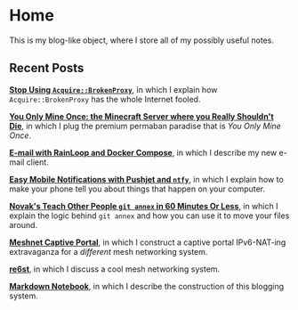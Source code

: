 # Home

This is my blog-like object, where I store all of my possibly useful notes.

## Recent Posts

**[Stop Using `Acquire::BrokenProxy`](posts/012-Stop-Using-Acquire-BrokenProxy.md)**, in which I explain how `Acquire::BrokenProxy` has the whole Internet fooled.

**[You Only Mine Once: the Minecraft Server where you Really Shouldn't Die](posts/011-You-Only-Mine-Once.md)**, in which I plug the premium permaban paradise that is *You Only Mine Once*.

**[E-mail with RainLoop and Docker Compose](posts/010-E-mail-with-RainLoop-and-Docker-Compose.md)**, in which I describe my new e-mail client.

**[Easy Mobile Notifications with Pushjet and `ntfy`](posts/008-Easy-Mobile-Notifications-With-Pushjet-and-ntfy.md)**, in which I explain how to make your phone tell you about things that happen on your computer.

**[Novak's Teach Other People `git annex` in 60 Minutes Or Less](posts/005-Novaks-Teach-Other-People-git-annex-in-60-Minutes-Or-Less.md)**, in which I explain the logic behind `git annex` and how you can use it to move your files around.

**[Meshnet Captive Portal](posts/003-Meshnet-Captive-Portal.md)**, in which I construct a captive portal IPv6-NAT-ing extravaganza for a *different* mesh networking system.

**[re6st](posts/002-re6st.md)**, in which I discuss a cool mesh networking system.

**[Markdown Notebook](posts/001-Markdown-Notebook.md)**, in which I describe the construction of this blogging system.





